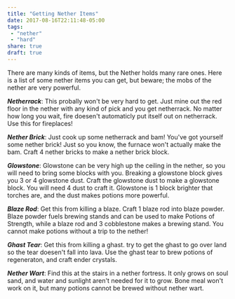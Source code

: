 ```yaml
---
title: "Getting Nether Items"
date: 2017-08-16T22:11:48-05:00
tags:
 - "nether"
 - "hard"
share: true
draft: true
---
```

There are many kinds of items, but the Nether holds many rare ones. Here is a list of some nether items you can get, but beware; the mobs of the nether are very powerful.

<!--more-->

***Netherrack***: This probally won't be very hard to get. Just mine out the red floor in the nether with any kind of pick and you get netherrack. No matter how long you wait, fire doesen't automaticly put itself out on netherrack. Use this for fireplaces!

***Nether Brick***: Just cook up some netherrack and bam! You've got yourself some nether brick! Just so you know, the furnace won't actually make the bam. Craft 4 nether bricks to make a nether brick block.

***Glowstone***: Glowstone can be very high up the ceiling in the nether, so you will need to bring some blocks with you. Breaking a glowstone block gives you 3 or 4 glowstone dust. Craft the glowstone dust to make a glowstone block. You will need 4 dust to craft it. Glowstone is 1 block brighter that torches are, and the dust makes potions more powerful.

***Blaze Rod***: Get this from killing a blaze. Craft 1 blaze rod into blaze powder. Blaze powder fuels brewing stands and can be used to make Potions of Strength, while a blaze rod and 3 cobblestone makes a brewing stand. You cannot make potions without a trip to the nether!

***Ghast Tear***: Get this from killing a ghast. try to get the ghast to go over land so the tear doesen't fall into lava. Use the ghast tear to brew potions of regeneraton, and craft ender crystals.

***Nether Wart***: Find this at the stairs in a nether fortress. It only grows on soul sand, and water and sunlight aren't needed for it to grow. Bone meal won't work on it, but many potions cannot be brewed without nether wart.
